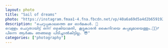 ```yaml
---		
layout: photo
title: "Sail of dreams"
photo: "https://instagram.fmaa1-4.fna.fbcdn.net/vp/40a6a69d5a4d2b6591926dabc7d37047/5E46446E/t51.2885-15/sh0.08/e35/c0.135.1080.1080a/s640x640/70196274_139180873997061_6808832791748071773_n.jpg?_nc_ht=instagram.fmaa1-4.fna.fbcdn.net&_nc_cat=109"
description: "ചെറുപ്പകാലത്തെ മഴ ഓർമകൾ. 🥰
വെള്ളം ചെറുതായിട്ട് ഒന്ന് ഒഴുകിയാമതി, കൂട്ടുകാരൻ കൈനിറയെ കപ്പലുമായെത്തും.💁🏼‍♂️
പിന്നെ ആർക്കും ഞങ്ങളെ പിടിച്ചാൽകിട്ടില്ല. 😎"
categories: ["photography"]
---
```

